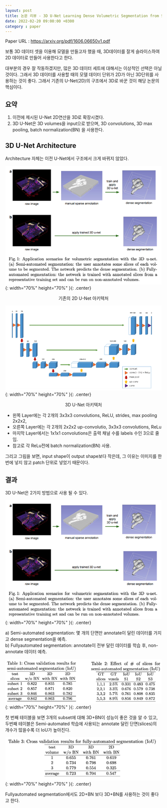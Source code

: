```yaml
---
layout: post
title: 논문 리뷰 - 3D U-Net Learning Dense Volumetric Segmentation from Sparse Annotation
date: 2022-02-20 09:00:00 +0300
category : paper
---
```


Paper URL : <https://arxiv.org/pdf/1606.06650v1.pdf>

보통 3D 데이터 셋을 이용해 모델을 만들고자 했을 때, 3D데이터를 잘게 슬라이스하여 2D 데이터로 만들어 사용한다고 한다. 

대부분의 경우 잘 작동하겠지만, 많은 3D 데이터 세트에 대해서는 이상적인 선택은 아닐 것이다. 그래서 3D 데이터를 사용할 때의 모델 데이터 단위가 2D가 아닌 3D단위를 사용하는 것이 좋다. 그래서 기존의 U-Net(2D)의 구조에서 3D로 바꾼 것이 해당 논문의 핵심이다. 

## 요약 

1. 이전에 제시된 U-Net 2D연산을 3D로 확장시켰다.
2. 3D U-Net은 3D volumes을 input으로 받으며, 3D convolutions, 3D max pooling, batch normalization(BN) 을 사용한다. 

## 3D U-Net Architecture 

Architecture 자체는 이전 U-Net에서 구조에서 크게 바뀌지 않았다. 

![3d-u-net_1](/public/img/3d-u-net_1.png){: width="70%" height="70%" }{: .center}
<center>기존의 2D U-Net 아키텍처</center> 

![3d-u-net_2](/public/img/3d-u-net_2.png){: width="70%" height="70%" }{: .center}
<center>3D U-Net 아키텍처</center> 

* 왼쪽 Layer에는 각 2개의 3x3x3 convolutions, ReLU, strides, max pooling 2x2x2, 
* 오른쪽 Layer에는 각 2개의 2x2x2 up-convolutio, 3x3x3 convolutions, ReLu
* 마지막 Layer에서는 1x1x1 convolutions은 출력 채널 수를 labels 수인 3으로 줄임.
* 참고로 각 ReLu전에 batch normalization(BN) 사용.

그리고 그림을 보면, input shape이 output shape보다 작은데, 그 이유는 이미지를 한번에 넣지 않고 patch 단위로 넣었기 때문이다. 


## 결과 

3D U-Net은 2가지 방법으로 사용 될 수 있다. 

![3d-u-net](/public/img/3d-u-net_1.png){: width="70%" height="70%" }{: .center}

a) Semi-automated segmentation: 몇 개의 단면만 annotate이 달린 데이터를 가지고 dense segmentation을 예측.  
b) Fullyautomated segmentation: annotate이 전부 달린 데이터를 학습 후, non-annotate 데이터 예측. 

![3d-u-net_3](/public/img/3d-u-net_3.png){: width="70%" height="70%" }{: .center}

첫 번째 테이블을 보면 3개의 subset에 대해 3D+BN이 성능이 좋은 것을 알 수 있고, 두번째 테이블은 Semi-automated 학습에 사용되는 annotate 달린 단면(slices)의 개수가 많을수록 더 IoU가 높아진다. 

![3d-u-net_4](/public/img/3d-u-net_4.png){: width="70%" height="70%" }{: .center}

Fullyautomated segmentation에서도 2D+BN 보다 3D+BN를 사용하는 것이 좋다고 한다. 

